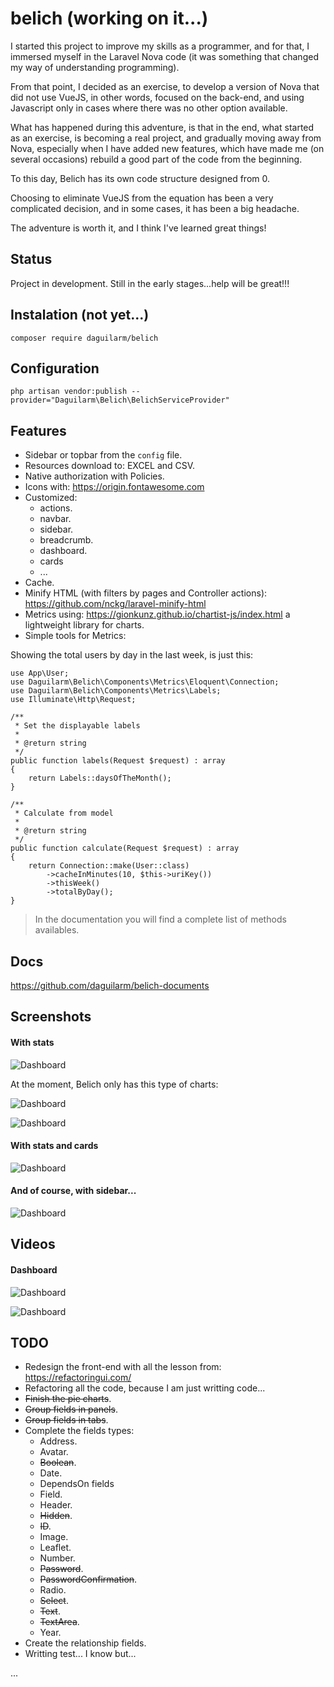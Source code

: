 # belich (working on it...)

I started this project to improve my skills as a programmer, and for that, I immersed myself in the Laravel Nova code (it was something that changed my way of understanding programming).

From that point, I decided as an exercise, to develop a version of Nova that did not use VueJS, in other words, focused on the back-end, and using Javascript only in cases where there was no other option available.

What has happened during this adventure, is that in the end, what started as an exercise, is becoming a real project, and gradually moving away from Nova, especially when I have added new features, which have made me (on several occasions) rebuild a good part of the code from the beginning.


To this day, Belich has its own code structure designed from 0.

Choosing to eliminate VueJS from the equation has been a very complicated decision, and in some cases, it has been a big headache.

The adventure is worth it, and I think I've learned great things!

## Status 

Project in development. Still in the early stages...help will be great!!!

## Instalation (not yet...)

`composer require daguilarm/belich`

## Configuration 

`php artisan vendor:publish --provider="Daguilarm\Belich\BelichServiceProvider"`

## Features 

- Sidebar or topbar from the `config` file.
- Resources download to: EXCEL and CSV.
- Native authorization with Policies.
- Icons with: https://origin.fontawesome.com
- Customized:
    + actions.
    + navbar.
    + sidebar.
    + breadcrumb.
    + dashboard.
    + cards
    + ...
- Cache.
- Minify HTML (with filters by pages and Controller actions): https://github.com/nckg/laravel-minify-html
- Metrics using: https://gionkunz.github.io/chartist-js/index.html a lightweight library for charts.
- Simple tools for Metrics:

Showing the total users by day in the last week, is just this:

~~~
use App\User;
use Daguilarm\Belich\Components\Metrics\Eloquent\Connection;
use Daguilarm\Belich\Components\Metrics\Labels;
use Illuminate\Http\Request;

/**
 * Set the displayable labels
 *
 * @return string
 */
public function labels(Request $request) : array
{
    return Labels::daysOfTheMonth();
}

/**
 * Calculate from model
 *
 * @return string
 */
public function calculate(Request $request) : array
{
    return Connection::make(User::class)
        ->cacheInMinutes(10, $this->uriKey())
        ->thisWeek()
        ->totalByDay();
}
~~~

>In the documentation you will find a complete list of methods availables.

## Docs 

https://github.com/daguilarm/belich-documents

## Screenshots

#### With stats 

![Dashboard](https://raw.githubusercontent.com/daguilarm/belich/master/documents/images/stats1.png)

At the moment, Belich only has this type of charts:

![Dashboard](https://raw.githubusercontent.com/daguilarm/belich/master/documents/images/metrics/graph-types.png)

![Dashboard](https://raw.githubusercontent.com/daguilarm/belich/master/documents/images/metrics/graph-pie.png)

#### With stats and cards

![Dashboard](https://raw.githubusercontent.com/daguilarm/belich/master/documents/images/card-and-pie.png)

#### And of course, with sidebar...

![Dashboard](https://raw.githubusercontent.com/daguilarm/belich/master/documents/images/sidebar.png)

## Videos

#### Dashboard
![Dashboard](https://raw.githubusercontent.com/daguilarm/belich/master/documents/videos/belich.gif)

![Dashboard](https://raw.githubusercontent.com/daguilarm/belich/master/documents/videos/code.gif)

## TODO

- Redesign the front-end with all the lesson from: https://refactoringui.com/
- Refactoring all the code, because I am just writting code...
- <del>Finish the pie charts</del>.
- <del>Group fields in panels</del>.
- <del>Group fields in tabs</del>.
- Complete the fields types:
    + Address.
    + Avatar.
    + <del>Boolean</del>.
    + Date.
    + DependsOn fields
    + Field.
    + Header.
    + <del>Hidden</del>.
    + <del>ID</del>.
    + Image.
    + Leaflet.
    + Number.
    + <del>Password</del>.
    + <del>PasswordConfirmation</del>.
    + Radio.
    + <del>Select</del>.
    + <del>Text</del>.
    + <del>TextArea</del>.
    + Year.
- Create the relationship fields.
- Writting test... I know but...

...
